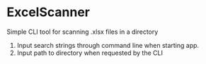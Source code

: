 # ExcelScanner
Simple CLI tool for scanning .xlsx files in a directory

1. Input search strings through command line when starting app.
2. Input path to directory when requested by the CLI
